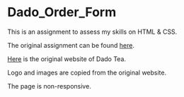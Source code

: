 # Dado_Order_Form
This is an assignment to assess my skills on HTML & CSS.

The original assignment can be found [here](https://canvas.harvard.edu/courses/52938/assignments/229402).

[Here](https://dadotea.com/) is the original website of Dado Tea.

Logo and images are copied from the original website.

The page is non-responsive.
